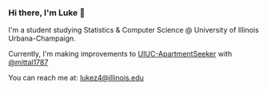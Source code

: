 ### Hi there, I'm Luke 👋
I'm a student studying Statistics & Computer Science @ University of Illinois Urbana-Champaign. 

Currently, I'm making improvements to [UIUC-ApartmentSeeker](https://github.com/lukezhang57/UIUC-ApartmentSeeker) with [@mittal1787](https://github.com/mittal1787)

You can reach me at: lukez4@illinois.edu
<!--
**lukezhang57/lukezhang57** is a ✨ _special_ ✨ repository because its `README.md` (this file) appears on your GitHub profile.

Here are some ideas to get you started:

- 🔭 I’m currently working on ...
- 🌱 I’m currently learning ...
- 👯 I’m looking to collaborate on ...
- 🤔 I’m looking for help with ...
- 💬 Ask me about ...
- 📫 How to reach me: ...
- 😄 Pronouns: ...
- ⚡ Fun fact: ...
-->
